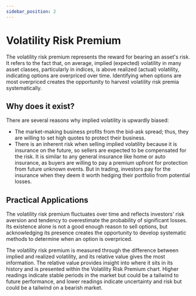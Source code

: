 ```yaml
---
sidebar_position: 2
---
```


# Volatility Risk Premium

The volatility risk premium represents the reward for bearing an asset's risk. It refers to the fact that, on average, implied (expected) volatility in many asset classes, particularly in indices, is above realized (actual) volatility, indicating options are overpriced over time. Identifying when options are most overpriced creates the opportunity to harvest volatility risk premia systematically.

## Why does it exist?

There are several reasons why implied volatility is upwardly biased:

- The market-making business profits from the bid-ask spread; thus, they are willing to set high quotes to protect their business.
- There is an inherent risk when selling implied volatility because it is insurance on the future, so sellers are expected to be compensated for the risk. It is similar to any general insurance like home or auto insurance, as buyers are willing to pay a premium upfront for protection from future unknown events. But in trading, investors pay for the insurance when they deem it worth hedging their portfolio from potential losses.

## Practical Applications

The volatility risk premium fluctuates over time and reflects investors' risk aversion and tendency to overestimate the probability of significant losses. Its existence alone is not a good enough reason to sell options, but acknowledging its presence creates the opportunity to develop systematic methods to determine when an option is overpriced.

The volatility risk premium is measured through the difference between implied and realized volatility, and its relative value gives the most information. The relative value provides insight into where it sits in its history and is presented within the Volatility Risk Premium chart. Higher readings indicate stable periods in the market but could be a tailwind to future performance, and lower readings indicate uncertainty and risk but could be a tailwind on a bearish market.

